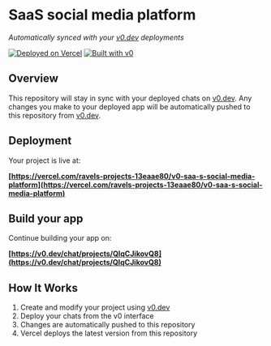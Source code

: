 # SaaS social media platform

*Automatically synced with your [v0.dev](https://v0.dev) deployments*

[![Deployed on Vercel](https://img.shields.io/badge/Deployed%20on-Vercel-black?style=for-the-badge&logo=vercel)](https://vercel.com/ravels-projects-13eaae80/v0-saa-s-social-media-platform)
[![Built with v0](https://img.shields.io/badge/Built%20with-v0.dev-black?style=for-the-badge)](https://v0.dev/chat/projects/QIqCJikovQ8)

## Overview

This repository will stay in sync with your deployed chats on [v0.dev](https://v0.dev).
Any changes you make to your deployed app will be automatically pushed to this repository from [v0.dev](https://v0.dev).

## Deployment

Your project is live at:

**[https://vercel.com/ravels-projects-13eaae80/v0-saa-s-social-media-platform](https://vercel.com/ravels-projects-13eaae80/v0-saa-s-social-media-platform)**

## Build your app

Continue building your app on:

**[https://v0.dev/chat/projects/QIqCJikovQ8](https://v0.dev/chat/projects/QIqCJikovQ8)**

## How It Works

1. Create and modify your project using [v0.dev](https://v0.dev)
2. Deploy your chats from the v0 interface
3. Changes are automatically pushed to this repository
4. Vercel deploys the latest version from this repository